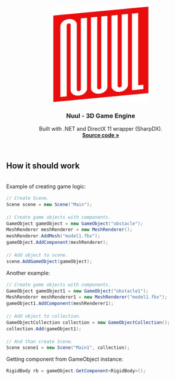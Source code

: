 <br />
<p align="center">
  <a href="https://github.com/StasAndreich/Nuul-3DGameEngine/tree/main/src">
    <img src="readme/nuul-logo.png" alt="Nuul icon" width="256" height="256">
  </a>


  <h3 align="center">Nuul - 3D Game Engine</h3>
  <p align="center">
    Built with .NET and DirectX 11 wrapper (SharpDX).
    <br />
    <a href="https://github.com/StasAndreich/Null-3DGameEngine/tree/main/src"><strong>Source code »</strong></a>
  </p>
</p>

<br>

## How it should work
<br>
Example of creating game logic: <br>

``` cs
// Create Scene.
Scene scene = new Scene("Main");

// Create game objects with components.
GameObject gameObject = new GameObject("obstacle");
MeshRenderer meshRenderer = new MeshRenderer();
meshRenderer.AddMesh("model1.fbx");
gameObject.AddComponent(meshRenderer);

// Add object to scene.
scene.AddGameObject(gameObject);
```

Another example: <br>

``` cs
// Create game objects with components.
GameObject gameObject1 = new GameObject("obstacle1");
MeshRenderer meshRenderer1 = new MeshRenderer("model1.fbx");
gameObject1.AddComponent(meshRenderer1);

// Add object to collection.
GameObjectCollection collection = new GameObjectCollection();
collection.Add(gameObject1);

// And than create Scene.
Scene scene1 = new Scene("Main1", collection);
```

Getting component from GameObject instance: <br>

``` cs
RigidBody rb = gameObject.GetComponent<RigidBody>();
```
